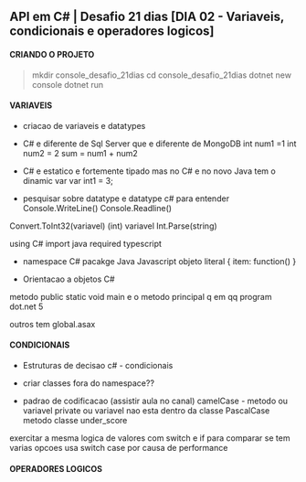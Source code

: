 ## API em C# | Desafio 21 dias [DIA 02 - Variaveis, condicionais e operadores logicos]

#### CRIANDO O PROJETO
> mkdir console_desafio_21dias
> cd console_desafio_21dias
> dotnet new console
> dotnet run

#### VARIAVEIS
- criacao de variaveis e datatypes
- C# e diferente de Sql Server que e diferente de MongoDB
  int num1 =1
  int num2 = 2
  sum = num1 + num2

- C# e estatico e fortemente tipado mas no C# e no novo Java tem o dinamic var
  var int1 = 3;

- pesquisar sobre datatype e datatype c# para entender
Console.WriteLine()
Console.Readline()

Convert.ToInt32(variavel)
(int) variavel
Int.Parse(string)

using C#
import java
required typescript

- namespace C#
  pacakge Java
  Javascript objeto literal {
  item: function()
  }

- Orientacao a objetos C#

metodo public static void main e o metodo principal q em qq program dot.net 5

outros tem global.asax



#### CONDICIONAIS
- Estruturas de decisao c# - condicionais

- criar classes fora do namespace??

- padrao de codificacao (assistir aula no canal)
  camelCase - metodo ou variavel private ou variavel nao esta dentro da classe
  PascalCase metodo classe
  under_score

exercitar a mesma logica de valores com switch e if para comparar
se tem varias opcoes usa switch case por causa de performance


#### OPERADORES LOGICOS
